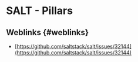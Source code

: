 # SALT - Pillars

## Weblinks {#weblinks}

* [https://github.com/saltstack/salt/issues/32144](https://github.com/saltstack/salt/issues/32144)




